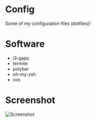 # Config
Some of my configuration files (dotfiles)!

# Software
- i3-gaps
- termite
- polybar
- oh-my-zsh
- vim

# Screenshot
![Screenshot](https://lh3.googleusercontent.com/-M1QGmdT05Es/WbH9fSHhNPI/AAAAAAAANXI/MQUVY5PXTRoIkdgZXKK-TDhDsPnfG2qQgCL0BGAYYCw/h1080/Screenshot_2017-09-07_19-15-44.png)


